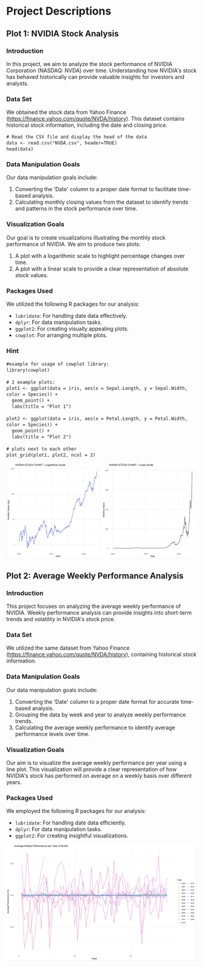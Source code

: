 # Project Descriptions

## Plot 1: NVIDIA Stock Analysis

### Introduction
In this project, we aim to analyze the stock performance of NVIDIA Corporation (NASDAQ: NVDA) over time. Understanding how NVIDIA's stock has behaved historically can provide valuable insights for investors and analysts.

### Data Set
We obtained the stock data from Yahoo Finance (https://finance.yahoo.com/quote/NVDA/history). This dataset contains historical stock information, including the date and closing price.

```{r}
# Read the CSV file and display the head of the data
data <- read.csv("NVDA.csv", header=TRUE)
head(data)
```
### Data Manipulation Goals
Our data manipulation goals include:
1. Converting the 'Date' column to a proper date format to facilitate time-based analysis.
2. Calculating monthly closing values from the dataset to identify trends and patterns in the stock performance over time.

### Visualization Goals
Our goal is to create visualizations illustrating the monthly stock performance of NVIDIA. We aim to produce two plots:
1. A plot with a logarithmic scale to highlight percentage changes over time.
2. A plot with a linear scale to provide a clear representation of absolute stock values.

### Packages Used
We utilized the following R packages for our analysis:
- `lubridate`: For handling date data effectively.
- `dplyr`: For data manipulation tasks.
- `ggplot2`: For creating visually appealing plots.
- `cowplot`: For arranging multiple plots.

### Hint 
```{r}
#example for usage of cowplot library:
library(cowplot)

# 2 example plots:
plot1 <- ggplot(data = iris, aes(x = Sepal.Length, y = Sepal.Width, color = Species)) +
  geom_point() +
  labs(title = "Plot 1")

plot2 <- ggplot(data = iris, aes(x = Petal.Length, y = Petal.Width, color = Species)) +
  geom_point() +
  labs(title = "Plot 2")

# plots next to each other
plot_grid(plot1, plot2, ncol = 2)
```

![NVIDIA STOCK Analysis](NVDAStockChart.jpg)

## Plot 2: Average Weekly Performance Analysis

### Introduction
This project focuses on analyzing the average weekly performance of NVIDIA. Weekly performance analysis can provide insights into short-term trends and volatility in NVIDIA's stock price.

### Data Set
We utilized the same dataset from Yahoo Finance (https://finance.yahoo.com/quote/NVDA/history), containing historical stock information.

### Data Manipulation Goals
Our data manipulation goals include:
1. Converting the 'Date' column to a proper date format for accurate time-based analysis.
2. Grouping the data by week and year to analyze weekly performance trends.
3. Calculating the average weekly performance to identify average performance levels over time.

### Visualization Goals
Our aim is to visualize the average weekly performance per year using a line plot. This visualization will provide a clear representation of how NVIDIA's stock has performed on average on a weekly basis over different years.

### Packages Used
We employed the following R packages for our analysis:
- `lubridate`: For handling date data efficiently.
- `dplyr`: For data manipulation tasks.
- `ggplot2`: For creating insightful visualizations.

![Average Weekly Performance Analysis of NVIDIA](WeeklyPerformanceNVDA.jpg)
